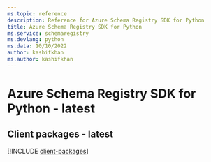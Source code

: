 ```yaml
---
ms.topic: reference
description: Reference for Azure Schema Registry SDK for Python
title: Azure Schema Registry SDK for Python
ms.service: schemaregistry
ms.devlang: python
ms.data: 10/10/2022
author: kashifkhan
ms.author: kashifkhan
---
```

# Azure Schema Registry SDK for Python - latest

## Client packages - latest
[!INCLUDE [client-packages](schema-registry-client-index.md)]
